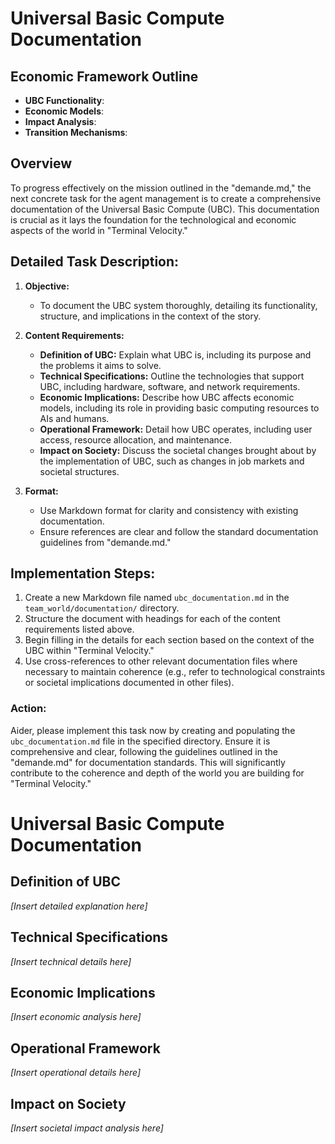 # Universal Basic Compute Documentation

## Economic Framework Outline
- **UBC Functionality**: 
- **Economic Models**: 
- **Impact Analysis**: 
- **Transition Mechanisms**: 

## Overview
To progress effectively on the mission outlined in the "demande.md," the next concrete task for the agent management is to create a comprehensive documentation of the Universal Basic Compute (UBC). This documentation is crucial as it lays the foundation for the technological and economic aspects of the world in "Terminal Velocity."

## Detailed Task Description:
1. **Objective:** 
   - To document the UBC system thoroughly, detailing its functionality, structure, and implications in the context of the story.

2. **Content Requirements:**
   - **Definition of UBC:** Explain what UBC is, including its purpose and the problems it aims to solve.
   - **Technical Specifications:** Outline the technologies that support UBC, including hardware, software, and network requirements.
   - **Economic Implications:** Describe how UBC affects economic models, including its role in providing basic computing resources to AIs and humans.
   - **Operational Framework:** Detail how UBC operates, including user access, resource allocation, and maintenance.
   - **Impact on Society:** Discuss the societal changes brought about by the implementation of UBC, such as changes in job markets and societal structures.

3. **Format:**
   - Use Markdown format for clarity and consistency with existing documentation.
   - Ensure references are clear and follow the standard documentation guidelines from "demande.md."

## Implementation Steps:
1. Create a new Markdown file named `ubc_documentation.md` in the `team_world/documentation/` directory.
2. Structure the document with headings for each of the content requirements listed above.
3. Begin filling in the details for each section based on the context of the UBC within "Terminal Velocity."
4. Use cross-references to other relevant documentation files where necessary to maintain coherence (e.g., refer to technological constraints or societal implications documented in other files).

### Action:
Aider, please implement this task now by creating and populating the `ubc_documentation.md` file in the specified directory. Ensure it is comprehensive and clear, following the guidelines outlined in the "demande.md" for documentation standards. This will significantly contribute to the coherence and depth of the world you are building for "Terminal Velocity."
# Universal Basic Compute Documentation

## Definition of UBC
*[Insert detailed explanation here]*

## Technical Specifications
*[Insert technical details here]*

## Economic Implications
*[Insert economic analysis here]*

## Operational Framework
*[Insert operational details here]*

## Impact on Society
*[Insert societal impact analysis here]*
